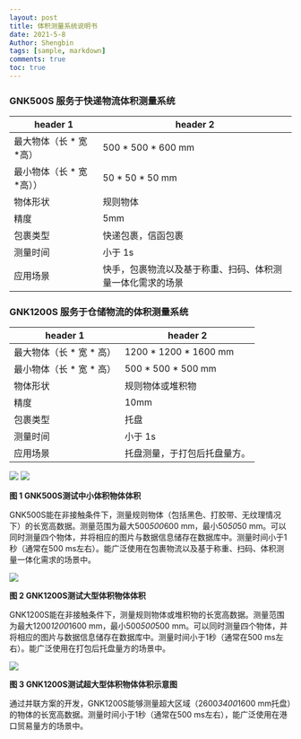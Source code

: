 ```yaml
---
layout: post
title: 体积测量系统说明书
date: 2021-5-8
Author: Shengbin 
tags: [sample, markdown]
comments: true
toc: true
---
```


<!-- more -->

### **GNK500S 服务于快递物流体积测量系统**

header 1 | header 2
---|---
最大物体（长 * 宽 *高）| 500 * 500 * 600 mm
最小物体（长 * 宽 *高））| 50 * 50 * 50 mm
物体形状| 规则物体
精度 | 5mm
包裹类型| 快递包裹，信函包裹
测量时间| 小于 1s
应用场景 | 快手，包裹物流以及基于称重、扫码、体积测量一体化需求的场景




### **GNK1200S 服务于仓储物流的体积测量系统**
header 1 | header 2
---|---
最大物体（长 * 宽 * 高）| 1200 * 1200 * 1600 mm
最小物体（长 * 宽 * 高）| 500 * 500 * 500 mm
物体形状|规则物体或堆积物
精度| 10mm
包裹类型| 托盘
测量时间|小于 1s
应用场景| 托盘测量，于打包后托盘量方。



![](http://img.hb.aicdn.com/d1ad8041ee6711290785d69bc27a2c807053534611b82-bL2ScA_fw658)
![](http://img.hb.aicdn.com/259143d418dd5e78e8f6782e0d15e64fadbdbe90432d9-sq2HGz_fw658)

**图 1 GNK500S测试中小体积物体体积**

GNK500S能在非接触条件下，测量规则物体（包括黑色、打胶带、无纹理情况下）的长宽高数据。测量范围为最大500*500*600 mm，最小50*50*50 mm。可以同时测量四个物体，并将相应的图片与数据信息储存在数据库中。测量时间小于1秒（通常在500 ms左右）。能广泛使用在包裹物流以及基于称重、扫码、体积测量一体化需求的场景中。



![](http://img.hb.aicdn.com/988bee3c3293656caf72cc200d8308394225683014319-TPbHGG_fw658)

**图 2 GNK1200S测试大型体积物体体积**

GNK1200S能在非接触条件下，测量规则物体或堆积物的长宽高数据。测量范围为最大1200*1200*1600 mm，最小500*500*500 mm。可以同时测量四个物体，并将相应的图片与数据信息储存在数据库中。测量时间小于1秒（通常在500 ms左右）。能广泛使用在打包后托盘量方的场景中。



![](http://img.hb.aicdn.com/3b49fb75bd20b629ed01043ea4e07696d3b233c95c33e-IShhzu_fw658)

**图 3 GNK1200S测试超大型体积物体体积示意图**

通过并联方案的开发，GNK1200S能够测量超大区域（2600*3400*1600 mm托盘）的物体的长宽高数据。测量时间小于1秒（通常在500 ms左右），能广泛使用在港口贸易量方的场景中。